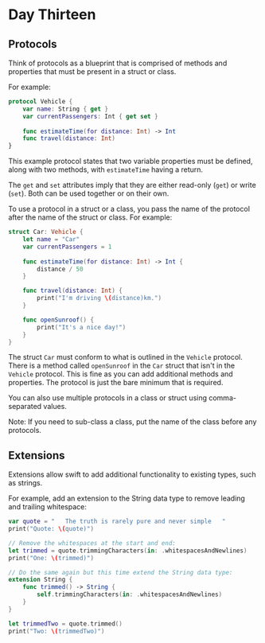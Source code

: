 # Day Thirteen

## Protocols

Think of protocols as a blueprint that is comprised of methods and properties that must be present in a struct or class.

For example:

``` swift
protocol Vehicle {
    var name: String { get }
    var currentPassengers: Int { get set }
    
    func estimateTime(for distance: Int) -> Int
    func travel(distance: Int)
}
```

This example protocol states that two variable properties must be defined, along with two methods, with `estimateTime` having a return.

The `get` and `set` attributes imply that they are either read-only (`get`) or write (`set`). Both can be used together or on their own.

To use a protocol in a struct or a class, you pass the name of the protocol after the name of the struct or class. For example:

``` swift
struct Car: Vehicle {
    let name = "Car"
    var currentPassengers = 1
    
    func estimateTime(for distance: Int) -> Int {
        distance / 50
    }

    func travel(distance: Int) {
        print("I'm driving \(distance)km.")
    }

    func openSunroof() {
        print("It's a nice day!")
    }
}
```

The struct `Car` must conform to what is outlined in the `Vehicle` protocol. There is a method called `openSunroof` in the `Car` struct that isn't in the `Vehicle` protocol. This is fine as you can add additional methods and properties. The protocol is just the bare minimum that is required.

You can also use multiple protocols in a class or struct using comma-separated values.

Note: If you need to sub-class a class, put the name of the class before any protocols.

## Extensions

Extensions allow swift to add additional functionality to existing types, such as strings.

For example, add an extension to the String data type to remove leading and trailing whitespace:

``` swift
var quote = "   The truth is rarely pure and never simple   "
print("Quote: \(quote)")

// Remove the whitespaces at the start and end:
let trimmed = quote.trimmingCharacters(in: .whitespacesAndNewlines)
print("One: \(trimmed)")

// Do the same again but this time extend the String data type:
extension String {
    func trimmed() -> String {
        self.trimmingCharacters(in: .whitespacesAndNewlines)
    }
}

let trimmedTwo = quote.trimmed()
print("Two: \(trimmedTwo)")
```
